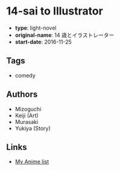 # 14-sai to Illustrator

-   **type**: light-novel
-   **original-name**: 14 歳とイラストレーター
-   **start-date**: 2016-11-25

## Tags

-   comedy

## Authors

-   Mizoguchi
-   Keiji (Art)
-   Murasaki
-   Yukiya (Story)

## Links

-   [My Anime list](https://myanimelist.net/manga/102416/14-sai_to_Illustrator)
